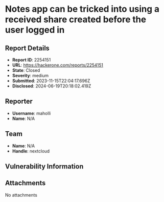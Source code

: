 # Notes app can be tricked into using a received share created before the user logged in

## Report Details
- **Report ID**: 2254151
- **URL**: https://hackerone.com/reports/2254151
- **State**: Closed
- **Severity**: medium
- **Submitted**: 2023-11-15T22:04:17.696Z
- **Disclosed**: 2024-06-19T20:18:02.419Z

## Reporter
- **Username**: maholli
- **Name**: N/A

## Team
- **Name**: N/A
- **Handle**: nextcloud

## Vulnerability Information


## Attachments
No attachments
